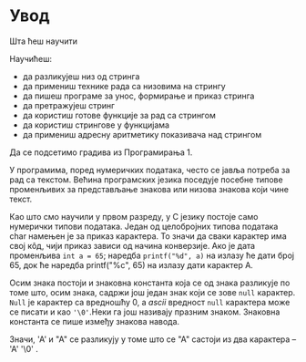 # Увод

Шта ћеш научити 

Научићеш: 

- да разликујеш низ од стринга
- да примениш технике рада са низовима на стрингу 
- да пишеш програме за унос, формирање и приказ стринга
- да претражујеш стринг
- да користиш готове функције за рад са стрингом 
- да користиш стрингове у функцијама
- да примениш адресну аритметику показивача над стрингом 

Да се подсетимо градива из Програмирања 1. 

У програмима, поред нумеричких података, често се јавља потреба за рад са текстом. Већина програмских језика поседује посебне типове променљивих за представљање знакова или низова знакова који чине текст.

Као што смо научили у првом разреду, у С језику постоје само нумерички типови података. Један од целобројних типова података char намењен је за приказ карактера. То значи да сваки карактер има свој кôд, чији приказ зависи од начина конверзије.
Ако је дата променљива `int a = 65`; наредба `printf("%d", a)` на излазу ће дати број 65, док ће наредба printf("%c", 65) на излазу дати карактер А. 

Осим знака постоји и знаковна константа која се од знака разликује по томе што, осим знака, садржи још један знак који се зове `null` карактер. `Null` је карактер са вредношћу 0, a *ascii* вредност `null` карактера може се писати и као `'\0'`.Неки га још називају празним знаком. 
Знаковна константа се пише између знакова навода.

Значи, 'А' и "А" се разликују у томе што се "А" састоји из два карактера – 'А' '\0' .



